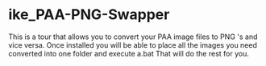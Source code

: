 # ike_PAA-PNG-Swapper
This is a tour that allows you to convert your PAA image files to PNG 's and vice versa. Once installed you will be able to place all the images you need converted into one folder and execute a.bat That will do the rest for you.
